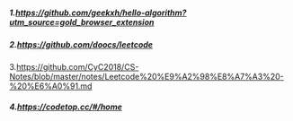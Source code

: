 ##### 1.https://github.com/geekxh/hello-algorithm?utm_source=gold_browser_extension

##### 2.https://github.com/doocs/leetcode

3.https://github.com/CyC2018/CS-Notes/blob/master/notes/Leetcode%20%E9%A2%98%E8%A7%A3%20-%20%E6%A0%91.md

##### 4.https://codetop.cc/#/home